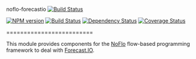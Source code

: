 noflo-forecastio    [![Build Status](https://travis-ci.org/KevinHoward/noflo-forecastio.png?branch=master)](https://travis-ci.org/KevinHoward/noflo-forecastio)


[![NPM version](https://badge.fury.io/js/bittorrent-sync.png)](https://npmjs.org/package/bittorrent-sync) [![Build Status](https://travis-ci.org/KevinHoward/noflo-forecastio.png?branch=master)](https://travis-ci.org/KevinHoward/noflo-forecastio) [![Dependency Status](https://gemnasium.com/KevinHoward/noflo-forecastio.png)](https://gemnasium.com/KevinHoward/noflo-forecastio) [![Coverage Status](https://coveralls.io/repos/KevinHoward/noflo-forecastio/badge.png?branch=master)](https://coveralls.io/r/KevinHoward/noflo-forecastio?branch=master)

=========================

This module provides components for the [NoFlo](http://noflojs.org/) flow-based programming framework to deal with [Forecast.IO](http://forecast.io/).
